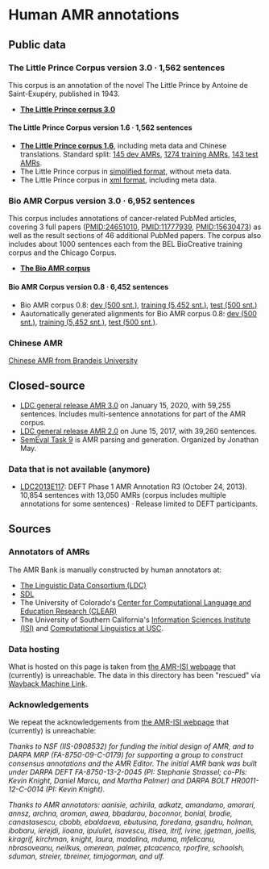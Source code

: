 # Human AMR annotations

## Public data

### The Little Prince Corpus   version 3.0 · 1,562 sentences

This corpus is an annotation of the novel The Little Prince by Antoine de Saint-Exupéry, published in 1943. 

- [**The Little Prince corpus 3.0**](https://github.com/flipz357/AMR-World/blob/main/data/reference_amrs/amr-bank-struct-v3.0.txt)

#### The Little Prince Corpus   version 1.6 · 1,562 sentences

- [**The Little Prince corpus 1.6**](https://github.com/flipz357/AMR-World/blob/main/data/reference_amrs/amr-bank-struct-v1.6.txt), including meta data and Chinese translations.   Standard split: [145 dev AMRs](https://github.com/flipz357/AMR-World/blob/main/data/reference_amrs/amr-bank-struct-v1.6-dev.txt), [1274 training AMRs](https://github.com/flipz357/AMR-World/blob/main/data/reference_amrs/amr-bank-struct-v1.6-training.txt), [143 test AMRs](https://github.com/flipz357/AMR-World/blob/main/data/reference_amrs/amr-bank-struct-v1.6-test.txt). 
- The Little Prince corpus in [simplified format](https://github.com/flipz357/AMR-World/blob/main/data/reference_amrs/amr-bank-v1.6.txt), without meta data. 
- The Little Prince corpus in [xml format](https://github.com/flipz357/AMR-World/blob/main/data/reference_amrs/amr-bank-v1.6.xml), including meta data. 

### Bio AMR Corpus   version 3.0 · 6,952 sentences

This corpus includes annotations of cancer-related PubMed articles, covering 3 full papers ([PMID:24651010](http://www.ncbi.nlm.nih.gov/pubmed/24651010), [PMID:11777939](http://www.ncbi.nlm.nih.gov/pubmed/11777939), [PMID:15630473](http://www.ncbi.nlm.nih.gov/pubmed/15630473)) as well as the result sections of 46 additional PubMed papers. The corpus also includes about 1000 sentences each from the BEL BioCreative training corpus and the Chicago Corpus.

- [**The Bio AMR corpus**](https://github.com/flipz357/AMR-World/blob/main/data/reference_amrs/amr-release-bio-v3.0.txt)

#### Bio AMR Corpus   version 0.8 · 6,452 sentences

- Bio AMR corpus 0.8: [dev (500 snt.)](https://github.com/flipz357/AMR-World/blob/main/data/reference_amrs/amr-release-dev-bio.txt), [training (5,452 snt.)](https://github.com/flipz357/AMR-World/blob/main/data/reference_amrs/amr-release-training-bio.txt), [test (500 snt.)](https://github.com/flipz357/AMR-World/blob/main/data/reference_amrs/amr-release-test-bio.txt)
- Aautomatically generated alignments for Bio AMR corpus 0.8: [dev (500 snt.)](https://github.com/flipz357/AMR-World/blob/main/data/reference_amrs/alignment-release-dev-bio.txt), [training (5,452 snt.)](https://github.com/flipz357/AMR-World/blob/main/data/reference_amrs/alignment-release-training-bio.txt), [test (500 snt.)](https://github.com/flipz357/AMR-World/blob/main/data/reference_amrs/alignment-release-test-bio.txt).

### Chinese AMR

[Chinese AMR from Brandeis University](http://www.cs.brandeis.edu/~clp/camr/camr.html)



## Closed-source

- [LDC general release AMR 3.0](https://catalog.ldc.upenn.edu/LDC2020T02) on January 15, 2020, with 59,255 sentences. Includes multi-sentence annotations for part of the AMR corpus.
- [LDC general release AMR 2.0](https://catalog.ldc.upenn.edu/LDC2017T10) on June 15, 2017, with 39,260 sentences. 
- [SemEval Task 9](http://alt.qcri.org/semeval2017/task9) is AMR parsing and generation. Organized by Jonathan May. 

### Data that is not available (anymore)

- [LDC2013E117](https://catalog.ldc.upenn.edu/LDC2013E117): DEFT Phase 1 AMR Annotation R3 (October 24, 2013). 10,854 sentences with 13,050 AMRs (corpus includes multiple annotations for some sentences) · Release limited to DEFT participants.

## Sources

### Annotators of AMRs

The AMR Bank is manually constructed by human annotators at:

- [The Linguistic Data Consortium (LDC)](http://www.ldc.upenn.edu/)
- [SDL](http://www.sdl.com/)
- The University of Colorado's [Center for Computational Language and Education Research (CLEAR)](http://clear.colorado.edu/start)
- The University of Southern California's [Information Sciences Institute (ISI)](http://nlg.isi.edu/) and [Computational Linguistics at USC](http://cl.usc.edu/). 

### Data hosting

What is hosted on this page is taken from [the AMR-ISI webpage](https://amr.isi.edu/) that (currently) is unreachable. The data in this directory has been "rescued" via [Wayback Machine Link](https://web.archive.org/web/20231207171323/https://amr.isi.edu/).

### Acknowledgements

We repeat the acknowledgements from [the AMR-ISI webpage](https://amr.isi.edu/) that (currently) is unreachable: 

*Thanks to NSF (IIS-0908532) for funding the initial design of AMR, and to DARPA MRP (FA-8750-09-C-0179) for supporting a group to construct consensus annotations and the AMR Editor. The initial AMR bank was built under DARPA DEFT FA-8750-13-2-0045 (PI: Stephanie Strassel; co-PIs: Kevin Knight, Daniel Marcu, and Martha Palmer) and DARPA BOLT HR0011-12-C-0014 (PI: Kevin Knight).*

*Thanks to AMR annotators: aanisie, achirila, adkatz, amandamo, amorari, annsz, archna, aroman, awea, bbadarau, boconnor, bonial, brodie, canastasescu, cbobb, ebaldaeva, ebutusina, foredana, gsandru, holman, ibobaru, ierejdi, iioana, ipuiulet, isavescu, itisea, itrif, ivine, jgetman, joellis, kiragrif, kirchman, knight, laura, madalina, mduma, mfelicanu, nbrasoveanu, neilkus, omerean, palmer, ptcacenco, rporfire, schoolsh, sduman, streier, tbreiner, timjogorman, and ulf.*
